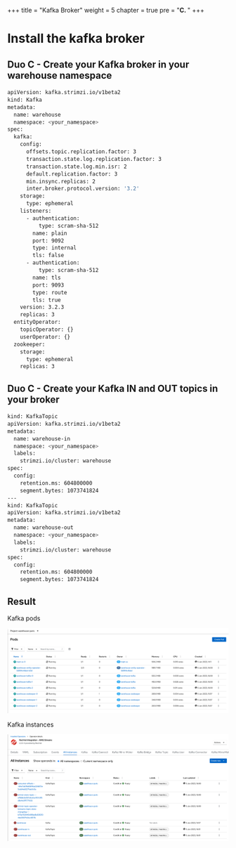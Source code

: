 +++
title = "Kafka Broker"
weight = 5
chapter = true
pre = "<b>C. </b>"
+++

# Install the kafka broker

## Duo C - Create your Kafka broker in your warehouse namespace

```sh
apiVersion: kafka.strimzi.io/v1beta2
kind: Kafka
metadata:
  name: warehouse
  namespace: <your_namespace>
spec:
  kafka:
    config:
      offsets.topic.replication.factor: 3
      transaction.state.log.replication.factor: 3
      transaction.state.log.min.isr: 2
      default.replication.factor: 3
      min.insync.replicas: 2
      inter.broker.protocol.version: '3.2'
    storage:
      type: ephemeral
    listeners:
      - authentication:
          type: scram-sha-512
        name: plain
        port: 9092
        type: internal
        tls: false
      - authentication:
          type: scram-sha-512
        name: tls
        port: 9093
        type: route
        tls: true
    version: 3.2.3
    replicas: 3
  entityOperator:
    topicOperator: {}
    userOperator: {}
  zookeeper:
    storage:
      type: ephemeral
    replicas: 3
```

## Duo C - Create your Kafka IN and OUT topics in your broker

```sh
kind: KafkaTopic
apiVersion: kafka.strimzi.io/v1beta2
metadata:
  name: warehouse-in
  namespace: <your_namespace>
  labels:
    strimzi.io/cluster: warehouse
spec:
  config:
    retention.ms: 604800000
    segment.bytes: 1073741824
---
kind: KafkaTopic
apiVersion: kafka.strimzi.io/v1beta2
metadata:
  name: warehouse-out
  namespace: <your_namespace>
  labels:
    strimzi.io/cluster: warehouse
spec:
  config:
    retention.ms: 604800000
    segment.bytes: 1073741824
```

## Result

Kafka pods  

![KAFKA pods](/images/warehouse-kafka-pods.png)

Kafka instances  

![KAFKA instances](/images/warehouse-kafka-instances.png)